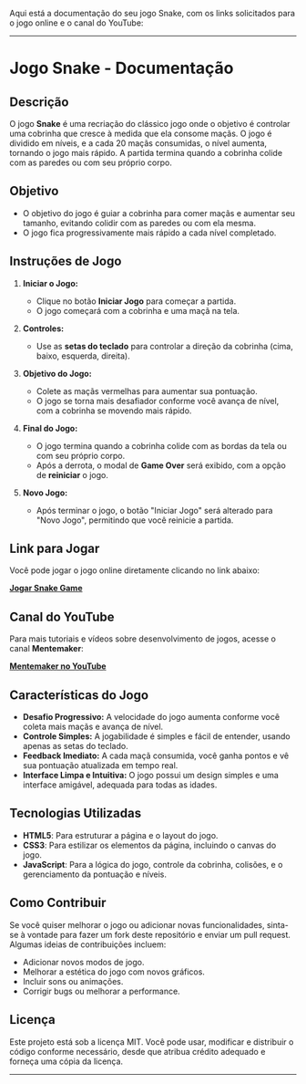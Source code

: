 Aqui está a documentação do seu jogo Snake, com os links solicitados para o jogo online e o canal do YouTube:

---

# **Jogo Snake - Documentação**

## **Descrição**
O jogo **Snake** é uma recriação do clássico jogo onde o objetivo é controlar uma cobrinha que cresce à medida que ela consome maçãs. O jogo é dividido em níveis, e a cada 20 maçãs consumidas, o nível aumenta, tornando o jogo mais rápido. A partida termina quando a cobrinha colide com as paredes ou com seu próprio corpo.

## **Objetivo**
- O objetivo do jogo é guiar a cobrinha para comer maçãs e aumentar seu tamanho, evitando colidir com as paredes ou com ela mesma.
- O jogo fica progressivamente mais rápido a cada nível completado.

## **Instruções de Jogo**
1. **Iniciar o Jogo:**
   - Clique no botão **Iniciar Jogo** para começar a partida.
   - O jogo começará com a cobrinha e uma maçã na tela.
   
2. **Controles:**
   - Use as **setas do teclado** para controlar a direção da cobrinha (cima, baixo, esquerda, direita).

3. **Objetivo do Jogo:**
   - Colete as maçãs vermelhas para aumentar sua pontuação.
   - O jogo se torna mais desafiador conforme você avança de nível, com a cobrinha se movendo mais rápido.

4. **Final do Jogo:**
   - O jogo termina quando a cobrinha colide com as bordas da tela ou com seu próprio corpo.
   - Após a derrota, o modal de **Game Over** será exibido, com a opção de **reiniciar** o jogo.

5. **Novo Jogo:**
   - Após terminar o jogo, o botão "Iniciar Jogo" será alterado para "Novo Jogo", permitindo que você reinicie a partida.

## **Link para Jogar**
Você pode jogar o jogo online diretamente clicando no link abaixo:

[**Jogar Snake Game**](https://makerjunior.github.io/Snake_Game/)

## **Canal do YouTube**
Para mais tutoriais e vídeos sobre desenvolvimento de jogos, acesse o canal **Mentemaker**:

[**Mentemaker no YouTube**](https://www.youtube.com/@mentemaker)

## **Características do Jogo**
- **Desafio Progressivo:** A velocidade do jogo aumenta conforme você coleta mais maçãs e avança de nível.
- **Controle Simples:** A jogabilidade é simples e fácil de entender, usando apenas as setas do teclado.
- **Feedback Imediato:** A cada maçã consumida, você ganha pontos e vê sua pontuação atualizada em tempo real.
- **Interface Limpa e Intuitiva:** O jogo possui um design simples e uma interface amigável, adequada para todas as idades.

## **Tecnologias Utilizadas**
- **HTML5**: Para estruturar a página e o layout do jogo.
- **CSS3**: Para estilizar os elementos da página, incluindo o canvas do jogo.
- **JavaScript**: Para a lógica do jogo, controle da cobrinha, colisões, e o gerenciamento da pontuação e níveis.

## **Como Contribuir**
Se você quiser melhorar o jogo ou adicionar novas funcionalidades, sinta-se à vontade para fazer um fork deste repositório e enviar um pull request. Algumas ideias de contribuições incluem:
- Adicionar novos modos de jogo.
- Melhorar a estética do jogo com novos gráficos.
- Incluir sons ou animações.
- Corrigir bugs ou melhorar a performance.

## **Licença**
Este projeto está sob a licença MIT. Você pode usar, modificar e distribuir o código conforme necessário, desde que atribua crédito adequado e forneça uma cópia da licença.

---
